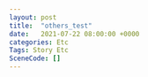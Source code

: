 ```yaml
---
layout: post
title:  "others_test"
date:   2021-07-22 08:00:00 +0000
categories: Etc
Tags: Story Etc
SceneCode: []
---
```

